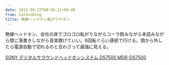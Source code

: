 ```yaml
---
date: 2012-08-22T00:50:21+09:00
from: hatenablog
title: 無線ヘッドホン転がりやすい
---
```

無線ヘッドホン、会社の床でゴロゴロ転がりながらコーラ飲みながら本読みながら壁に落書きしながら音楽聴けていい。6回転ぐらい連続で行ける。頭から外したら電源自動で切れるのと合わさって最強に見える。

[SONY デジタルサラウンドヘッドホンシステム DS7500 MDR-DS7500](http://www.amazon.co.jp/exec/obidos/ASIN/B005LA53D8/r7kamura07-22/)